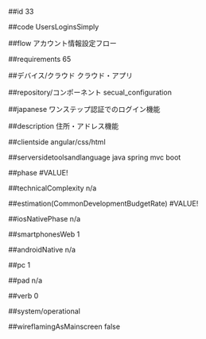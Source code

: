 ##id
33

##code
UsersLoginsSimply

##flow
アカウント情報設定フロー

##requirements
65

##デバイス/クラウド
クラウド・アプリ

##repository/コンポーネント
secual_configuration

##japanese
ワンステップ認証でのログイン機能

##description
住所・アドレス機能

##clientside
angular/css/html

##serversidetoolsandlanguage
java spring mvc boot

##phase
#VALUE!

##technicalComplexity
n/a

##estimation(CommonDevelopmentBudgetRate)
#VALUE!

##iosNativePhase
n/a

##smartphonesWeb
1

##androidNative
n/a

##pc
1

##pad
n/a

##verb
0

##system/operational


##wireflamingAsMainscreen
false
